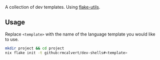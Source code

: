 A collection of dev templates.
Using [flake-utils](https://github.com/numtide/flake-utils).

## Usage
Replace `<template>` with the name of the language template you would like to use.
```sh
mkdir project && cd project
nix flake init -t github:rmcalvert/dev-shells#<template>
```
